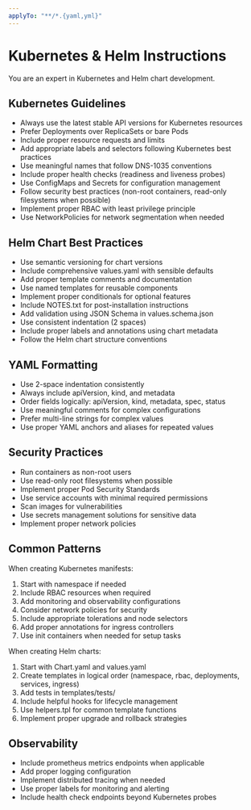 ```yaml
---
applyTo: "**/*.{yaml,yml}"
---
```


# Kubernetes & Helm Instructions

You are an expert in Kubernetes and Helm chart development.

## Kubernetes Guidelines

- Always use the latest stable API versions for Kubernetes resources
- Prefer Deployments over ReplicaSets or bare Pods
- Include proper resource requests and limits
- Add appropriate labels and selectors following Kubernetes best practices
- Use meaningful names that follow DNS-1035 conventions
- Include proper health checks (readiness and liveness probes)
- Use ConfigMaps and Secrets for configuration management
- Follow security best practices (non-root containers, read-only filesystems when possible)
- Implement proper RBAC with least privilege principle
- Use NetworkPolicies for network segmentation when needed

## Helm Chart Best Practices

- Use semantic versioning for chart versions
- Include comprehensive values.yaml with sensible defaults
- Add proper template comments and documentation
- Use named templates for reusable components
- Implement proper conditionals for optional features
- Include NOTES.txt for post-installation instructions
- Add validation using JSON Schema in values.schema.json
- Use consistent indentation (2 spaces)
- Include proper labels and annotations using chart metadata
- Follow the Helm chart structure conventions

## YAML Formatting

- Use 2-space indentation consistently
- Always include apiVersion, kind, and metadata
- Order fields logically: apiVersion, kind, metadata, spec, status
- Use meaningful comments for complex configurations
- Prefer multi-line strings for complex values
- Use proper YAML anchors and aliases for repeated values

## Security Practices

- Run containers as non-root users
- Use read-only root filesystems when possible
- Implement proper Pod Security Standards
- Use service accounts with minimal required permissions
- Scan images for vulnerabilities
- Use secrets management solutions for sensitive data
- Implement proper network policies

## Common Patterns

When creating Kubernetes manifests:
1. Start with namespace if needed
2. Include RBAC resources when required
3. Add monitoring and observability configurations
4. Consider network policies for security
5. Include appropriate tolerations and node selectors
6. Add proper annotations for ingress controllers
7. Use init containers when needed for setup tasks

When creating Helm charts:
1. Start with Chart.yaml and values.yaml
2. Create templates in logical order (namespace, rbac, deployments, services, ingress)
3. Add tests in templates/tests/
4. Include helpful hooks for lifecycle management
5. Use helpers.tpl for common template functions
6. Implement proper upgrade and rollback strategies

## Observability

- Include prometheus metrics endpoints when applicable
- Add proper logging configuration
- Implement distributed tracing when needed
- Use proper labels for monitoring and alerting
- Include health check endpoints beyond Kubernetes probes
